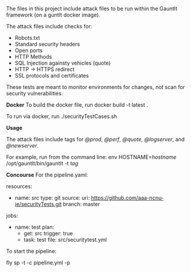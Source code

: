
The files in this project include attack files to be run within the Gauntlt framework (on a guntlt docker image). 

The attack files include checks for:

* Robots.txt
* Standard security headers
* Open ports
* HTTP Methods
* SQL Injection againsty vehicles (quote)
* HTTP -> HTTPS redirect
* SSL protocols and certificates

These tests are meant to monitor environments for changes, not scan for security vulnerabilities.

**Docker**
To build the docker file, run docker build -t latest .

To run via docker, run ./securityTestCases.sh

**Usage** 

The attack files include tags for *@prod*, *@perf*, *@quote*, *@logserver*, and *@newserver*.

For example, run from the command line:
env HOSTNAME=*hostname* /opt/gauntlt/bin/gauntlt -t *tag*

**Concourse**
For the pipeline.yaml:

resources:
  - name: src
    type: git
    source:
      uri: https://github.com/aaa-ncnu-ie/securityTests.git
      branch: master

jobs:
- name: test
  plan:
  - get: src
    trigger: true
  - task: test
    file: src/securitytest.yml
    
To start the pipeline:

  fly sp -t <target> -c pipeline.yml -p <pipelineName>
